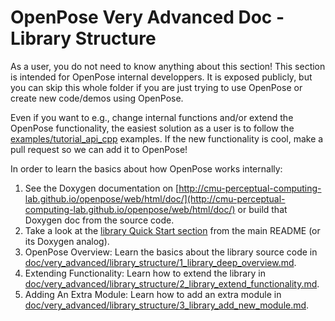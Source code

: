 OpenPose Very Advanced Doc - Library Structure
====================================

As a user, you do not need to know anything about this section! This section is intended for OpenPose internal developpers. It is exposed publicly, but you can skip this whole folder if you are just trying to use OpenPose or create new code/demos using OpenPose.

Even if you want to e.g., change internal functions and/or extend the OpenPose functionality, the easiest solution as a user is to follow the [examples/tutorial_api_cpp](../../examples/tutorial_api_cpp) examples. If the new functionality is cool, make a pull request so we can add it to OpenPose!

In order to learn the basics about how OpenPose works internally:
1. See the Doxygen documentation on [http://cmu-perceptual-computing-lab.github.io/openpose/web/html/doc/](http://cmu-perceptual-computing-lab.github.io/openpose/web/html/doc/) or build that Doxygen doc from the source code.
2. Take a look at the [library Quick Start section](../../README.md#quick-start) from the main README (or its Doxygen analog).
3. OpenPose Overview: Learn the basics about the library source code in [doc/very_advanced/library_structure/1_library_deep_overview.md](1_library_deep_overview.md).
4. Extending Functionality: Learn how to extend the library in [doc/very_advanced/library_structure/2_library_extend_functionality.md](2_library_extend_functionality.md).
5. Adding An Extra Module: Learn how to add an extra module in [doc/very_advanced/library_structure/3_library_add_new_module.md](3_library_add_new_module.md).
